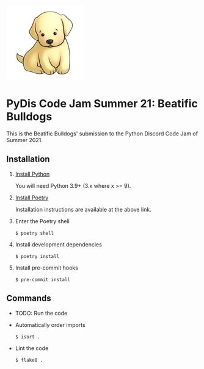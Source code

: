 <img src="images/logo.png" alt="Bulldog Logo" width="200"></img>

# PyDis Code Jam Summer 21: Beatific Bulldogs

This is the Beatific Bulldogs' submission to the Python Discord Code Jam of Summer 2021.

## Installation

 1. [Install Python](https://python.org/downloads)

    You will need Python 3.9+ (3.x where x >= 9).

 2. [Install Poetry](https://python-poetry.org/docs/master/#installation)

    Installation instructions are available at the above link.

 3. Enter the Poetry shell

    ```shell
    $ poetry shell
    ```

 4. Install development dependencies

    ```shell
    $ poetry install
    ```

 5. Install pre-commit hooks

    ```shell
    $ pre-commit install
    ```

## Commands

 - TODO: Run the code

 - Automatically order imports

   ```shell
   $ isort .
   ```

 - Lint the code

   ```shell
   $ flake8 .
   ```
